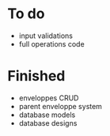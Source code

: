 # To do
- input validations
- full operations code

# Finished
- enveloppes CRUD
- parent enveloppe system
- database models
- database designs